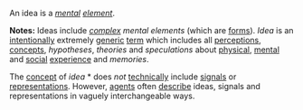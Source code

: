 An idea is a *[mental](https://github.com/gcassel/Modular-Organization-Terminology/blob/master/terms/mental.md) [element](https://github.com/gcassel/Modular-Organization-Terminology/blob/master/terms/element.md)*.

**Notes:**   Ideas include *[complex](https://github.com/gcassel/Modular-Organization-Terminology/blob/master/terms/complex.md) mental elements* (which are [forms](https://github.com/gcassel/Modular-Organization-Terminology/blob/master/terms/form.md)).  *Idea* is an [intentionally](https://github.com/gcassel/Modular-Organization-Terminology/blob/master/terms/intention.md) extremely [generic](https://github.com/gcassel/Modular-Organization-Terminology/blob/master/terms/generic.md) [term](https://github.com/gcassel/Modular-Organization-Terminology/blob/master/terms/term.md) which includes all [perceptions](https://github.com/gcassel/Modular-Organization-Terminology/blob/master/terms/perceive.md), [concepts](https://github.com/gcassel/Modular-Organization-Terminology/blob/master/terms/concept.md), *hypotheses*, *theories* and *speculations* about [physical](https://github.com/gcassel/Modular-Organization-Terminology/blob/master/terms/physical.md), [mental](https://github.com/gcassel/Modular-Organization-Terminology/blob/master/terms/mental.md) and [social](https://github.com/gcassel/Modular-Organization-Terminology/blob/master/terms/social.md) [experience](https://github.com/gcassel/Modular-Organization-Terminology/blob/master/terms/experience.md) and *memories*.  

The [concept](https://github.com/gcassel/Modular-Organization-Terminology/blob/master/terms/concept.md) of *idea* * does *not* [technically](https://github.com/gcassel/Modular-Organization-Terminology/blob/master/terms/technical.md) include [signals](https://github.com/gcassel/Modular-Organization-Terminology/blob/master/terms/signal.md) or [representations](https://github.com/gcassel/Modular-Organization-Terminology/blob/master/terms/representation.md).  However, [agents](https://github.com/gcassel/Modular-Organization-Terminology/blob/master/terms/agent.md) often [describe](https://github.com/gcassel/Modular-Organization-Terminology/blob/master/terms/description.md) ideas, signals and representations in vaguely interchangeable ways.
